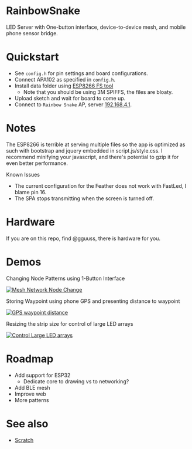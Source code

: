 # RainbowSnake
LED Server with One-button interface, device-to-device mesh, and mobile phone sensor bridge.

# Quickstart
* See `config.h` for pin settings and board configurations.
* Connect APA102 as specified in `config.h`.
* Install data folder using [ESP8266 FS tool](https://github.com/esp8266/Arduino/blob/master/doc/filesystem.rst)
  * Note that you should be using 3M SPIFFS, the files are bloaty.
* Upload sketch and wait for board to come up.
* Connect to `Rainbow Snake` AP, server [192.168.4.1](http://192.168.4.1).

# Notes
The ESP8266 is terrible at serving multiple files so the app is optimized as such
with bootstrap and jquery embedded in script.js/style.css. I recommend minifying your
javascript, and there's potential to gzip it for even better performance.

Known Issues
* The current configuration for the Feather does not work with FastLed, I blame pin 16.
* The SPA stops transmitting when the screen is turned off.

# Hardware
If you are on this repo, find @gguuss, there is hardware for you.

# Demos

Changing Node Patterns using 1-Button Interface 

[![Mesh Network Node Change](https://img.youtube.com/vi/vfW2BwxKj68/0.jpg)](https://www.youtube.com/watch?v=vfW2BwxKj68 "Mesh Network Node Change")

Storing Waypoint using phone GPS and presenting distance to waypoint

[![GPS waypoint distance](https://img.youtube.com/vi/qmCWH-nlgYE/0.jpg)](https://www.youtube.com/watch?v=qmCWH-nlgYE "GPS waypoint distance")

Resizing the strip size for control of large LED arrays

[![Control Large LED arrays](https://img.youtube.com/vi/dDma-7SCzwo/0.jpg)](https://www.youtube.com/watch?v=dDma-7SCzwo "Control Large LED arrays")

# Roadmap
* Add support for ESP32
  * Dedicate core to drawing vs to networking?
* Add BLE mesh
* Improve web
* More patterns

# See also
* [Scratch](https://github.com/gguuss/scratch)
